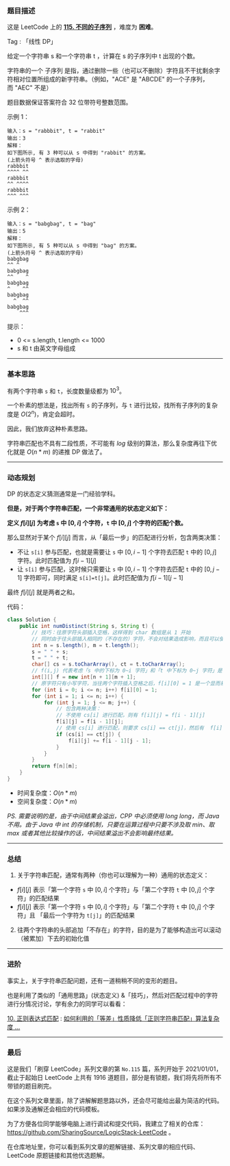 ### 题目描述

这是 LeetCode 上的 **[115. 不同的子序列]()** ，难度为 **困难**。

Tag : 「线性 DP」



给定一个字符串 s 和一个字符串 t ，计算在 s 的子序列中 t 出现的个数。

字符串的一个 子序列 是指，通过删除一些（也可以不删除）字符且不干扰剩余字符相对位置所组成的新字符串。（例如，"ACE" 是 "ABCDE" 的一个子序列，而 "AEC" 不是）

题目数据保证答案符合 32 位带符号整数范围。


示例 1：
```
输入：s = "rabbbit", t = "rabbit"
输出：3
解释：
如下图所示, 有 3 种可以从 s 中得到 "rabbit" 的方案。
(上箭头符号 ^ 表示选取的字母)
rabbbit
^^^^ ^^
rabbbit
^^ ^^^^
rabbbit
^^^ ^^^
```
示例 2：
```
输入：s = "babgbag", t = "bag"
输出：5
解释：
如下图所示, 有 5 种可以从 s 中得到 "bag" 的方案。 
(上箭头符号 ^ 表示选取的字母)
babgbag
^^ ^
babgbag
^^    ^
babgbag
^    ^^
babgbag
  ^  ^^
babgbag
    ^^^
```

提示：
* 0 <= s.length, t.length <= 1000
* s 和 t 由英文字母组成

---

### 基本思路

有两个字符串 `s` 和 `t`，长度数量级都为 $10^3$。

一个朴素的想法是，找出所有 `s` 的子序列，与 `t` 进行比较，找所有子序列的复杂度是 $O(2^n)$，肯定会超时。

因此，我们放弃这种朴素思路。

字符串匹配也不具有二段性质，不可能有 $log$ 级别的算法，那么复杂度再往下优化就是 $O(n * m)$ 的递推 DP 做法了。

***

### 动态规划

DP 的状态定义猜测通常是一门经验学科。

**但是，对于两个字符串匹配，一个非常通用的状态定义如下：**

**定义 $f[i][j]$ 为考虑 `s` 中 $[0,i]$ 个字符，`t` 中 $[0,j]$ 个字符的匹配个数。**

那么显然对于某个 $f[i][j]$ 而言，从「最后一步」的匹配进行分析，包含两类决策：

* 不让 `s[i]` 参与匹配，也就是需要让 `s` 中 $[0,i-1]$ 个字符去匹配 `t` 中的 $[0,j]$ 字符。此时匹配值为 $f[i-1][j]$
* 让 `s[i]` 参与匹配，这时候只需要让 `s` 中 $[0,i-1]$ 个字符去匹配 `t` 中的 $[0,j-1]$ 字符即可，同时满足 `s[i]=t[j]`。此时匹配值为 $f[i-1][j-1]$

最终 $f[i][j]$ 就是两者之和。

代码：
```java []
class Solution {
    public int numDistinct(String s, String t) {
        // 技巧：往原字符头部插入空格，这样得到 char 数组是从 1 开始
        // 同时由于往头部插入相同的（不存在的）字符，不会对结果造成影响，而且可以使得 f[i][0] = 1，可以将 1 这个结果滚动下去
        int n = s.length(), m = t.length();
        s = " " + s;
        t = " " + t;
        char[] cs = s.toCharArray(), ct = t.toCharArray();
        // f(i,j) 代表考虑「s 中的下标为 0~i 字符」和「t 中下标为 0~j 字符」是否匹配
        int[][] f = new int[n + 1][m + 1];
        // 原字符只有小写字符，当往两个字符插入空格之后，f[i][0] = 1 是一个显而易见的初始化条件
        for (int i = 0; i <= n; i++) f[i][0] = 1;
        for (int i = 1; i <= n; i++) {
            for (int j = 1; j <= m; j++) {
                // 包含两种决策：
                // 不使用 cs[i] 进行匹配，则有 f[i][j] = f[i - 1][j]
                f[i][j] = f[i - 1][j];
                // 使用 cs[i] 进行匹配，则要求 cs[i] == ct[j]，然后有  f[i][j] += f[i - 1][j - 1]
                if (cs[i] == ct[j]) {
                    f[i][j] += f[i - 1][j - 1];
                } 
            }
        }
        return f[n][m];
    }
}
```
* 时间复杂度：$O(n * m)$
* 空间复杂度：$O(n * m)$

*PS. 需要说明的是，由于中间结果会溢出，CPP 中必须使用 long long，而 Java 不用。由于 Java 中 int 的存储机制，只要在运算过程中只要不涉及取 min、取 max 或者其他比较操作的话，中间结果溢出不会影响最终结果。*
***

### 总结

1. 关于字符串匹配，通常有两种（你也可以理解为一种）通用的状态定义：

* $f[i][j]$ 表示「第一个字符 `s` 中 $[0,i]$ 个字符」与「第二个字符 `t` 中 $[0,j]$ 个字符」的匹配结果
* $f[i][j]$ 表示「第一个字符 `s` 中 $[0,i]$ 个字符」与「第二个字符 `t` 中 $[0,j]$ 个字符」且 「最后一个字符为 `t[j]`」的匹配结果

2. 往两个字符串的头部追加「不存在」的字符，目的是为了能够构造出可以滚动（被累加）下去的初始化值

***

### 进阶

事实上，关于字符串匹配问题，还有一道稍稍不同的变形的题目。

也是利用了类似的「通用思路」(状态定义) &「技巧」，然后对匹配过程中的字符进行分情况讨论，学有余力的同学可以看看：

[10. 正则表达式匹配](https://leetcode-cn.com/problems/regular-expression-matching/) : [如何利用的「等差」性质降低「正则字符串匹配」算法复杂度 ...](https://leetcode-cn.com/problems/regular-expression-matching/solution/shua-chuan-lc-dong-tai-gui-hua-jie-fa-by-zn9w/)

---

### 最后

这是我们「刷穿 LeetCode」系列文章的第 `No.115` 篇，系列开始于 2021/01/01，截止于起始日 LeetCode 上共有 1916 道题目，部分是有锁题，我们将先将所有不带锁的题目刷完。

在这个系列文章里面，除了讲解解题思路以外，还会尽可能给出最为简洁的代码。如果涉及通解还会相应的代码模板。

为了方便各位同学能够电脑上进行调试和提交代码，我建立了相关的仓库：https://github.com/SharingSource/LogicStack-LeetCode 。

在仓库地址里，你可以看到系列文章的题解链接、系列文章的相应代码、LeetCode 原题链接和其他优选题解。

